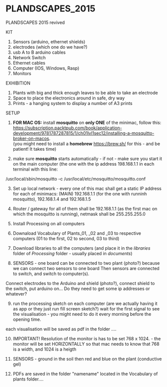 # PLANDSCAPES_2015

PLANDSCAPES 2015 revived

KIT
1) Sensors (arduino, ethernet shields)
2) electrodes (which one do we have?)
3) usb A to B arduino cables
4) Network Switch
5) Ethernet cables
6) Computer (IOS, Windows, Rasp)
7) Monitors


EXHIBITION

1) Plants with big and thick enough leaves to be able to take an electrode
2) Space to place the electronics around in safe, dry way
3) Prints - a hanging system to display a number of A3 prints

SETUP

1) <strong>FOR MAC OS:</strong> install <strong>mosquitto</strong> on <strong>only ONE</strong> of the minimac, follow this: https://subscription.packtpub.com/book/application-development/9781787287815/1/ch01lvl1sec12/installing-a-mosquitto-broker-on-macos.  
(you might need to install a <strong>homebrew</strong> https://brew.sh/ for this - and be patient! It takes time)

2) make sure <strong>mosquitto</strong> starts automatically - if not - make sure you start it on the main computer (the one with the ip address 198.168.1.1 in each terminal with this line: 

/usr/local/sbin/mosquitto -c /usr/local/etc/mosquitto/mosquitto.conf

3) Set up local network - every one of this mac shall get a static IP address for each of minimacs: (MAIN) 192.168.1.1 (for the one with runninh mosquitto), 192.168.1.4 and 192.168.1.5

4) Router / gateway for all of them shall be 192.168.1.1 (as the first mac on which the mosquitto is running), netmask shall be 255.255.255.0

5) Install Processing on all computers 

6) Downaload Vocabulary of Plants_01, _02 and _03 to respective computers (01 to the first, 02 to second, 03 to third)

7) Download libraries to all the computers (and place it in the <i>libraries</i> folder of <i>Processing</i> folder - usually placed in <i>documents</i>)


8) SENSORS - one board can be connected to two plant (photo?) because we can connect two sensors to one board
Then sensors are connected to switch, and switch to computer(s). 

Connect electrodes to the Arduino and shield (photo?), connect shield to the switch, put arduino on...
Do they need to get some ip addresses or whatever? 

9) run the processing sketch on each computer (are we actually having it as app or they just run fill screen sketch?)
wait for the first signal to see the visualisation - you might need to do it every morning before the opening time. 

each visualisation will be saved as pdf in the folder ....

10) IMPORTANT! Resolution of the monitor is has to be set 768 x 1024. - the monitor will be set HORIZONTALLY so that mac needs to know that 768 is a width, and 1024 is a heigth

11) SENSORS - ground in the soil then red and blue on the plant (conductive gel)
12) PDFs are saved in the folder "namename" located in the Vocabulary of plants folder....
